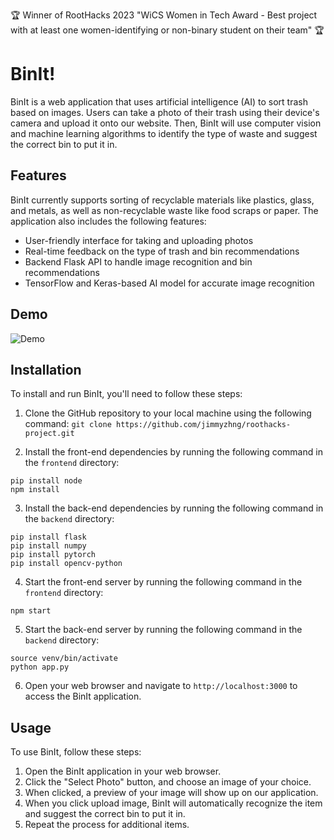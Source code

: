 🏆 Winner of RootHacks 2023 "WiCS Women in Tech Award - Best project with at least one women-identifying or non-binary student on their team" 🏆

# BinIt!

BinIt is a web application that uses artificial intelligence (AI) to sort trash based on images. Users can take a photo of their trash using their device's camera and upload it onto our website. Then, BinIt will use computer vision and machine learning algorithms to identify the type of waste and suggest the correct bin to put it in.

## Features

BinIt currently supports sorting of recyclable materials like plastics, glass, and metals, as well as non-recyclable waste like food scraps or paper. The application also includes the following features:

- User-friendly interface for taking and uploading photos
- Real-time feedback on the type of trash and bin recommendations
- Backend Flask API to handle image recognition and bin recommendations
- TensorFlow and Keras-based AI model for accurate image recognition

## Demo

![Demo](frontend/public/BinIt!-Demo1.gif)

## Installation

To install and run BinIt, you'll need to follow these steps:

1. Clone the GitHub repository to your local machine using the following command:
   `git clone https://github.com/jimmyzhng/roothacks-project.git`

2. Install the front-end dependencies by running the following command in the `frontend` directory:

```console
pip install node
npm install
```

3. Install the back-end dependencies by running the following command in the `backend` directory:

```console
pip install flask
pip install numpy
pip install pytorch
pip install opencv-python
```

4. Start the front-end server by running the following command in the `frontend` directory:

```console
npm start
```

5. Start the back-end server by running the following command in the `backend` directory:

```console
source venv/bin/activate
python app.py
```

6. Open your web browser and navigate to `http://localhost:3000` to access the BinIt application.

## Usage

To use BinIt, follow these steps:

1. Open the BinIt application in your web browser.
2. Click the "Select Photo" button, and choose an image of your choice.
3. When clicked, a preview of your image will show up on our application.
4. When you click upload image, BinIt will automatically recognize the item and suggest the correct bin to put it in.
5. Repeat the process for additional items.
